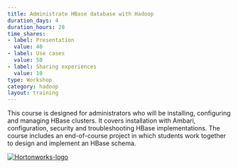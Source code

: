 ```yaml
---
title: Administrate HBase database with Hadoop
duration_days: 4
duration_hours: 28
time_shares:
- label: Presentation
  value: 40
- label: Use cases
  value: 50
- label: Sharing experiences
  value: 10
type: Workshop
category: hadoop
layout: training
---
```


This course is designed for administrators who will be installing, configuring and managing HBase clusters. It covers installation with Ambari, configuration, security and troubleshooting HBase implementations. The course includes an end-of-course project in which students work together to design and implement an HBase schema.

[![Hortonworks-logo](//d1ri137x9edlub.cloudfront.net/uploads/training_partner/logo/2/large_HW_logo.png)](http://hortonworks.com/partner/octo)
